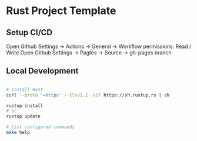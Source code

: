 # Rust Project Template

## Setup CI/CD

Open Github Settings -> Actions -> General -> Workflow permissions: Read / Write
Open Github Settings -> Pagtes -> Source -> gh-pages branch

## Local Development

```bash

# Install Rust
curl --proto '=https' --tlsv1.2 -sSf https://sh.rustup.rs | sh

rustup install
# or
rustup update

# list configured commands
make help
